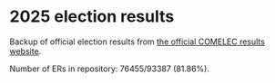 # 2025 election results

Backup of official election results from [the official COMELEC results website](https://2025electionresults.comelec.gov.ph).








































Number of ERs in repository: 76455/93387 (81.86%).
